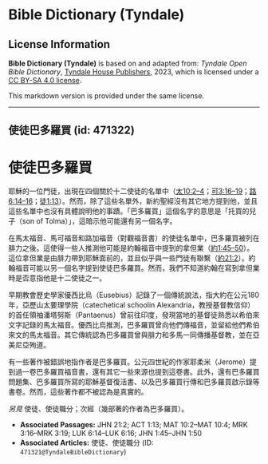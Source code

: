 # Bible Dictionary (Tyndale)

## License Information

**Bible Dictionary (Tyndale)** is based on and adapted from: _Tyndale Open Bible Dictionary_, [Tyndale House Publishers](https://tyndaleopenresources.com/), 2023, which is licensed under a [CC BY-SA 4.0 license](https://creativecommons.org/licenses/by-sa/4.0/legalcode.en).

This markdown version is provided under the same license.



--------------------------------

## 使徒巴多羅買 (id: 471322)

使徒巴多羅買
======

耶穌的一位門徒，出現在四個關於十二使徒的名單中（[太10:2–4](https://ref.ly/Matt10:2-Matt10:4)；[可3:16–19](https://ref.ly/Mark3:16-Mark3:19)；[路6:14–16](https://ref.ly/Luke6:14-Luke6:16)；[徒1:13](https://ref.ly/Acts1:13)）。然而，除了這些名單外，新約聖經沒有其它地方提到他，並且這些名單中也沒有具體說明他的事蹟。「巴多羅買」這個名字的意思是「托買的兒子（son of Tolma）」，這暗示他可能還有另一個名字。

在馬太福音、馬可福音和路加福音（對觀福音書）的使徒名單中，巴多羅買被列在腓力之後。這使得一些人推測他可能是約翰福音中提到的拿但業（[約1:45–50](https://ref.ly/John1:45-John1:50)）。這位拿但業是由腓力帶到耶穌面前的，並且似乎與一些門徒有聯繫（[約21:2](https://ref.ly/John21:2)）。約翰福音可能以另一個名字提到使徒巴多羅買。然而，我們不知道約翰在寫到拿但業時是否意指他是十二使徒之一。

早期教會歷史學家優西比烏（Eusebius）記錄了一個傳統說法，指大約在公元180年，亞歷山太要理學院（catechetical schoolin Alexandria，教授基督教信仰）的首任領袖潘塔努斯（Pantaenus）曾前往印度，發現當地的基督徒熟悉以希伯來文字記錄的馬太福音。優西比烏推測，巴多羅買曾向他們傳福音，並留給他們希伯來文的馬太福音。其它傳統認為巴多羅買曾與腓力和多馬一同傳播基督教，並在亞美尼亞殉道。

有一些著作被錯誤地指作者是巴多羅買。公元四世紀的作家耶柔米（Jerome）提到過一卷巴多羅買福音書，還有其它一些來源也提到這卷書。此外，還有巴多羅買問題集、巴多羅買所寫的耶穌基督復活書、以及巴多羅買行傳和巴多羅買啟示錄等書卷。然而，這些著作都不被認為是真實的。

*另見* 使徒、使徒職分；次經（幾部著的作者為巴多羅買）。

* **Associated Passages:** JHN 21:2; ACT 1:13; MAT 10:2–MAT 10:4; MRK 3:16–MRK 3:19; LUK 6:14–LUK 6:16; JHN 1:45–JHN 1:50
* **Associated Articles:** 使徒、使徒職分 (ID: `471321@TyndaleBibleDictionary`)

